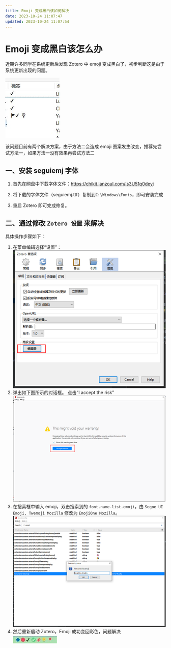 ```yaml
---
title: Emoji 变成黑白该如何解决
date: 2023-10-24 11:07:47
updated: 2023-10-24 11:07:54
---
```


# Emoji 变成黑白该怎么办

近期许多同学在系统更新后发现 Zotero 中 emoji 变成黑白了，初步判断这是由于系统更新出现的问题。

![emoji变成黑白](../../assets/image-emoji变成黑白.jpg)

该问题目前有两个解决方案，由于方法二会造成 emoji 图案发生改变，推荐先尝试方法一，如果方法一没有效果再尝试方法二

## 一、安装 seguiemj 字体

1. 首先在网盘中下载字体文件：<https://chikit.lanzoul.com/is3U51q0deyj>

2. 将下载的字体文件（seguiemj.ttf）复制到`C:\Windows\Fonts`，即可安装完成

3. 重启 Zotero 即可完成修复。

## 二、通过修改 `Zotero 设置` 来解决

具体操作步骤如下：

1. 在菜单编辑选择“设置”：
   ![编辑器](../../assets/image-zotero-编辑器.png)
2. 弹出如下图所示的对话框。
   点击“I accept the risk”
   ![同意承担风险](../../assets/image-zotero-我同意承担风险.png)
3. 在搜索框中输入 emoji，双击搜索到的 `font.name-list.emoji`，由 `Segoe UI Emoji, Twemoji Mozilla` 修改为 `EmojiOne Mozilla`。
   ![修改为"EmojiOne Mozilla"](../../assets/image-zotero-修改font.name-list.emoji.png)
4. 然后重新启动 Zotero，Emoji 成功变回彩色，问题解决
   ![emoji由黑白变成彩色](../../assets/image-emoji由黑白变成彩色.jpg)
